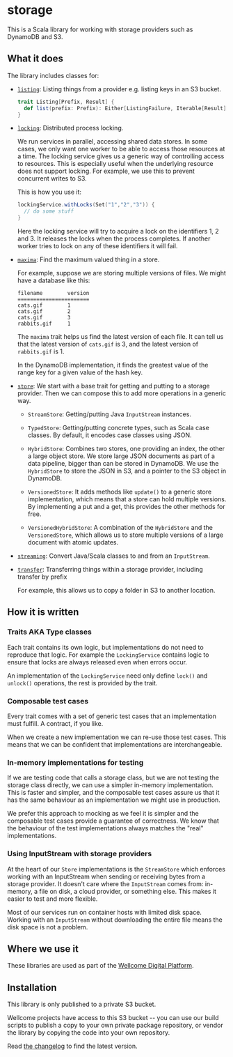 # storage

This is a Scala library for working with storage providers such as DynamoDB and S3.

## What it does

The library includes classes for:

- [`listing`](https://github.com/wellcomecollection/scala-libs/tree/master/storage/src/main/scala/uk/ac/wellcome/storage/listing): Listing things from a provider e.g. listing keys in an S3 bucket.

    ```scala
    trait Listing[Prefix, Result] {
      def list(prefix: Prefix): Either[ListingFailure, Iterable[Result]]
    }
    ```

- [`locking`](https://github.com/wellcomecollection/scala-libs/tree/master/storage/src/main/scala/uk/ac/wellcome/storage/locking): Distributed process locking.

    We run services in parallel, accessing shared data stores. In some cases, we only want one worker to be able to access those resources at a time. The locking service gives us a generic way of controlling access to resources. This is especially useful when the underlying resource does not support locking. For example, we use this to prevent concurrent writes to S3.

    This is how you use it:

    ```scala
    lockingService.withLocks(Set("1","2","3")) {
      // do some stuff
    }
    ```

    Here the locking service will try to acquire a lock on the identifiers 1, 2 and 3. It releases the locks when the process completes. If another worker tries to lock on any of these identifiers it will fail.


- [`maxima`](https://github.com/wellcomecollection/scala-libs/tree/master/storage/src/main/scala/uk/ac/wellcome/storage/maxima): Find the maximum valued thing in a store.

    For example, suppose we are storing multiple versions of files. We might have a database like this:

    ```
    filename        version
    =======================
    cats.gif        1
    cats.gif        2
    cats.gif        3
    rabbits.gif     1
    ```

    The `maxima` trait helps us find the latest version of each file. It can tell us that the latest version of `cats.gif` is 3, and the latest version of `rabbits.gif` is 1.

    In the DynamoDB implementation, it finds the greatest value of the range key for a given value of the hash key.

- [`store`](https://github.com/wellcomecollection/scala-libs/tree/master/storage/src/main/scala/uk/ac/wellcome/storage/store): We start with a base trait for getting and putting to a storage provider. Then we can compose this to add more operations in a generic way.

    - `StreamStore`: Getting/putting Java `InputStream` instances.

    - `TypedStore`: Getting/putting concrete types, such as Scala case classes. By default, it encodes case classes using JSON.

    - `HybridStore`: Combines two stores, one providing an index, the other a large object store. We store large JSON documents as part of a data pipeline, bigger than can be stored in DynamoDB. We use the `HybridStore` to store the JSON in S3, and a pointer to the S3 object in DynamoDB.

    - `VersionedStore`: It adds methods like `update()` to a generic store implementation, which means that a store can hold multiple versions. By implementing a put and a get, this provides the other methods for free.

    - `VersionedHybridStore`: A combination of the `HybridStore` and the `VersionedStore`, which allows us to store multiple versions of a large document with atomic updates.

- [`streaming`](https://github.com/wellcomecollection/scala-libs/tree/master/storage/src/main/scala/uk/ac/wellcome/storage/streaming): Convert Java/Scala classes to and from an `InputStream`.

- [`transfer`](https://github.com/wellcomecollection/scala-libs/tree/master/storage/src/main/scala/uk/ac/wellcome/storage/transfer): Transferring things within a storage provider, including transfer by prefix

    For example, this allows us to copy a folder in S3 to another location.

## How it is written

### Traits AKA Type classes

Each trait contains its own logic, but implementations do not need to reproduce that logic. For example the `LockingService` contains logic to ensure that locks are always released even when errors occur.

An implementation of the `LockingService` need only define `lock()` and `unlock()` operations, the rest is provided by the trait.

### Composable test cases

Every trait comes with a set of generic test cases that an implementation must fulfill. A contract, if you like.

When we create a new implementation we can re-use those test cases. This means that we can be confident that implementations are interchangeable.

### In-memory implementations for testing

If we are testing code that calls a storage class, but we are not testing the storage class directly, we can use a simpler in-memory implementation. This is faster and simpler, and the composable test cases assure us that it has the same behaviour as an implementation we might use in production.

We prefer this approach to mocking as we feel it is simpler and the composable test cases provide a guarantee of correctness. We know that the behaviour of the test implementations always matches the "real" implementations.

### Using InputStream with storage providers

At the heart of our `Store` implementations is the `StreamStore` which enforces working with an InputStream when sending or receiving bytes from a storage provider. It doesn't care where the `InputStream` comes from: in-memory, a file on disk, a cloud provider, or something else. This makes it easier to test and more flexible.

Most of our services run on container hosts with limited disk space. Working with an `InputStream` without downloading the entire file means the disk space is not a problem.

## Where we use it

These libraries are used as part of the [Wellcome Digital Platform][platform].

[platform]: https://github.com/wellcomecollection/platform

## Installation

This library is only published to a private S3 bucket.

Wellcome projects have access to this S3 bucket -- you can use our build
scripts to publish a copy to your own private package repository, or vendor
the library by copying the code into your own repository.

Read [the changelog](CHANGELOG.md) to find the latest version.

